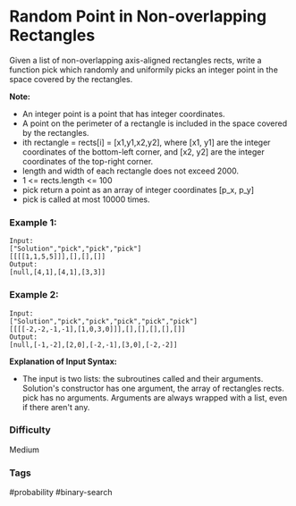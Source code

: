 # Random Point in Non-overlapping Rectangles

Given a list of non-overlapping axis-aligned rectangles rects, write a function pick which randomly and uniformily picks an integer point in the space covered by the rectangles.

**Note:**

- An integer point is a point that has integer coordinates.
- A point on the perimeter of a rectangle is included in the space covered by the rectangles.
- ith rectangle = rects[i] = [x1,y1,x2,y2], where [x1, y1] are the integer coordinates of the bottom-left corner, and [x2, y2] are the integer coordinates of the top-right corner.
- length and width of each rectangle does not exceed 2000.
- 1 <= rects.length <= 100
- pick return a point as an array of integer coordinates [p_x, p_y]
- pick is called at most 10000 times.

### Example 1:

```
Input:
["Solution","pick","pick","pick"]
[[[[1,1,5,5]]],[],[],[]]
Output:
[null,[4,1],[4,1],[3,3]]
```

### Example 2:

```
Input:
["Solution","pick","pick","pick","pick","pick"]
[[[[-2,-2,-1,-1],[1,0,3,0]]],[],[],[],[],[]]
Output:
[null,[-1,-2],[2,0],[-2,-1],[3,0],[-2,-2]]
```

**Explanation of Input Syntax:**

- The input is two lists: the subroutines called and their arguments. Solution's constructor has one argument, the array of rectangles rects. pick has no arguments. Arguments are always wrapped with a list, even if there aren't any.

### Difficulty

Medium

### Tags

#probability #binary-search
